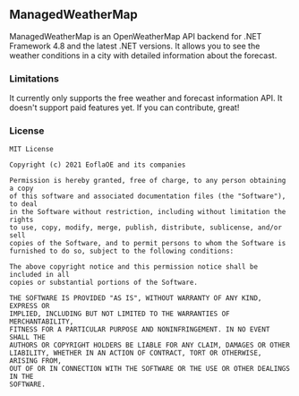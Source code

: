 ## ManagedWeatherMap

ManagedWeatherMap is an OpenWeatherMap API backend for .NET Framework 4.8 and the latest .NET versions. It allows you to see the weather conditions in a city with detailed information about the forecast.

### Limitations

It currently only supports the free weather and forecast information API. It doesn't support paid features yet. If you can contribute, great!

### License

```
MIT License

Copyright (c) 2021 EoflaOE and its companies

Permission is hereby granted, free of charge, to any person obtaining a copy
of this software and associated documentation files (the "Software"), to deal
in the Software without restriction, including without limitation the rights
to use, copy, modify, merge, publish, distribute, sublicense, and/or sell
copies of the Software, and to permit persons to whom the Software is
furnished to do so, subject to the following conditions:

The above copyright notice and this permission notice shall be included in all
copies or substantial portions of the Software.

THE SOFTWARE IS PROVIDED "AS IS", WITHOUT WARRANTY OF ANY KIND, EXPRESS OR
IMPLIED, INCLUDING BUT NOT LIMITED TO THE WARRANTIES OF MERCHANTABILITY,
FITNESS FOR A PARTICULAR PURPOSE AND NONINFRINGEMENT. IN NO EVENT SHALL THE
AUTHORS OR COPYRIGHT HOLDERS BE LIABLE FOR ANY CLAIM, DAMAGES OR OTHER
LIABILITY, WHETHER IN AN ACTION OF CONTRACT, TORT OR OTHERWISE, ARISING FROM,
OUT OF OR IN CONNECTION WITH THE SOFTWARE OR THE USE OR OTHER DEALINGS IN THE
SOFTWARE.
```
